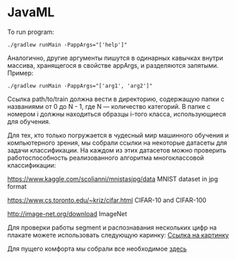 # JavaML
To run program:

`./gradlew runMain -PappArgs="['help']"`

Аналогично, другие аргументы пишутся в одинарных кавычках внутри массива, хранящегося в свойстве appArgs, и разделяются запятыми. Пример:

`./gradlew runMain -PappArgs="['arg1', 'arg2']"`

Ссылка path/to/train должна вести в директорию, содержащую папки с названиями от 0 до N - 1, где N — количество категорий. В папке с номером i должны находиться образцы i-того класса, использующиеся для обучения.

Для тех, кто только погружается в чудесный мир машинного обучения и компьютерного зрения, мы собрали ссылки на некоторые датасеты для задачи классификации. На каждом из этих датасетов можно проверить работоспособность реализованного алгоритма многоклассовой классификации:

https://www.kaggle.com/scolianni/mnistasjpg/data MNIST dataset in jpg format

https://www.cs.toronto.edu/~kriz/cifar.html CIFAR-10 and CIFAR-100

http://image-net.org/download ImageNet

Для проверки работы segment и распознавания нескольких цифр на плакате можете использовать следующую каринку:
[Ссылка на картинку](https://vk.com/doc122882858_459319066?hash=e3772c0c5aae7202e5&dl=20e294bdb778430279)

Для пущего комфорта мы собрали все необходимое [здесь](https://vk.com/doc122882858_459319804?hash=3d13b0cde8c7def7b8&dl=7f4842846ed0d74eeb)
